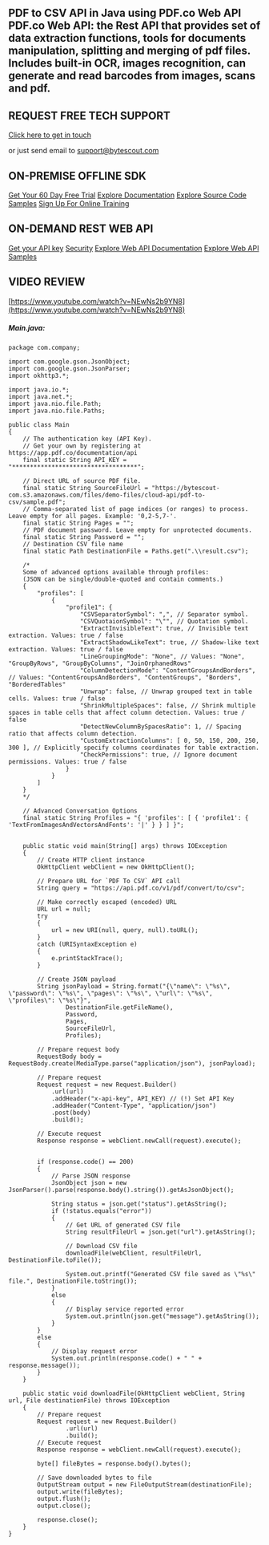 ## PDF to CSV API in Java using PDF.co Web API PDF.co Web API: the Rest API that provides set of data extraction functions, tools for documents manipulation, splitting and merging of pdf files. Includes built-in OCR, images recognition, can generate and read barcodes from images, scans and pdf.

## REQUEST FREE TECH SUPPORT

[Click here to get in touch](https://bytescout.zendesk.com/hc/en-us/requests/new?subject=PDF.co%20Web%20API%20Question)

or just send email to [support@bytescout.com](mailto:support@bytescout.com?subject=PDF.co%20Web%20API%20Question) 

## ON-PREMISE OFFLINE SDK 

[Get Your 60 Day Free Trial](https://bytescout.com/download/web-installer?utm_source=github-readme)
[Explore Documentation](https://bytescout.com/documentation/index.html?utm_source=github-readme)
[Explore Source Code Samples](https://github.com/bytescout/ByteScout-SDK-SourceCode/)
[Sign Up For Online Training](https://academy.bytescout.com/)


## ON-DEMAND REST WEB API

[Get your API key](https://app.pdf.co/signup?utm_source=github-readme)
[Security](https://pdf.co/security)
[Explore Web API Documentation](https://apidocs.pdf.co?utm_source=github-readme)
[Explore Web API Samples](https://github.com/bytescout/ByteScout-SDK-SourceCode/tree/master/PDF.co%20Web%20API)

## VIDEO REVIEW

[https://www.youtube.com/watch?v=NEwNs2b9YN8](https://www.youtube.com/watch?v=NEwNs2b9YN8)




<!-- code block begin -->

##### **Main.java:**
    
```
package com.company;

import com.google.gson.JsonObject;
import com.google.gson.JsonParser;
import okhttp3.*;

import java.io.*;
import java.net.*;
import java.nio.file.Path;
import java.nio.file.Paths;

public class Main
{
    // The authentication key (API Key).
    // Get your own by registering at https://app.pdf.co/documentation/api
    final static String API_KEY = "***********************************";

    // Direct URL of source PDF file.
    final static String SourceFileUrl = "https://bytescout-com.s3.amazonaws.com/files/demo-files/cloud-api/pdf-to-csv/sample.pdf";
    // Comma-separated list of page indices (or ranges) to process. Leave empty for all pages. Example: '0,2-5,7-'.
    final static String Pages = "";
    // PDF document password. Leave empty for unprotected documents.
    final static String Password = "";
    // Destination CSV file name
    final static Path DestinationFile = Paths.get(".\\result.csv");

	/*
	Some of advanced options available through profiles:
	(JSON can be single/double-quoted and contain comments.)
	{
		"profiles": [
			{
				"profile1": {
					"CSVSeparatorSymbol": ",", // Separator symbol.
					"CSVQuotaionSymbol": "\"", // Quotation symbol.
					"ExtractInvisibleText": true, // Invisible text extraction. Values: true / false
					"ExtractShadowLikeText": true, // Shadow-like text extraction. Values: true / false
					"LineGroupingMode": "None", // Values: "None", "GroupByRows", "GroupByColumns", "JoinOrphanedRows"
					"ColumnDetectionMode": "ContentGroupsAndBorders", // Values: "ContentGroupsAndBorders", "ContentGroups", "Borders", "BorderedTables"
					"Unwrap": false, // Unwrap grouped text in table cells. Values: true / false
					"ShrinkMultipleSpaces": false, // Shrink multiple spaces in table cells that affect column detection. Values: true / false
					"DetectNewColumnBySpacesRatio": 1, // Spacing ratio that affects column detection.
					"CustomExtractionColumns": [ 0, 50, 150, 200, 250, 300 ], // Explicitly specify columns coordinates for table extraction.
					"CheckPermissions": true, // Ignore document permissions. Values: true / false
				}
			}
		]
	}
	*/

    // Advanced Conversation Options
    final static String Profiles = "{ 'profiles': [ { 'profile1': { 'TextFromImagesAndVectorsAndFonts': '|' } } ] }";


    public static void main(String[] args) throws IOException
    {
        // Create HTTP client instance
        OkHttpClient webClient = new OkHttpClient();

        // Prepare URL for `PDF To CSV` API call
        String query = "https://api.pdf.co/v1/pdf/convert/to/csv";

        // Make correctly escaped (encoded) URL
        URL url = null;
        try
        {
            url = new URI(null, query, null).toURL();
        }
        catch (URISyntaxException e)
        {
            e.printStackTrace();
        }

        // Create JSON payload
		String jsonPayload = String.format("{\"name\": \"%s\", \"password\": \"%s\", \"pages\": \"%s\", \"url\": \"%s\", \"profiles\": \"%s\"}",
                DestinationFile.getFileName(),
                Password,
                Pages,
                SourceFileUrl,
                Profiles);

        // Prepare request body
        RequestBody body = RequestBody.create(MediaType.parse("application/json"), jsonPayload);
        
        // Prepare request
        Request request = new Request.Builder()
            .url(url)
            .addHeader("x-api-key", API_KEY) // (!) Set API Key
            .addHeader("Content-Type", "application/json")
            .post(body)
            .build();
        
        // Execute request
        Response response = webClient.newCall(request).execute();
        

        if (response.code() == 200)
        {
            // Parse JSON response
            JsonObject json = new JsonParser().parse(response.body().string()).getAsJsonObject();

            String status = json.get("status").getAsString();
            if (!status.equals("error"))
            {
                // Get URL of generated CSV file
                String resultFileUrl = json.get("url").getAsString();

                // Download CSV file
                downloadFile(webClient, resultFileUrl, DestinationFile.toFile());

                System.out.printf("Generated CSV file saved as \"%s\" file.", DestinationFile.toString());
            }
            else
            {
                // Display service reported error
                System.out.println(json.get("message").getAsString());
            }
        }
        else
        {
            // Display request error
            System.out.println(response.code() + " " + response.message());
        }
    }

    public static void downloadFile(OkHttpClient webClient, String url, File destinationFile) throws IOException
    {
        // Prepare request
        Request request = new Request.Builder()
                .url(url)
                .build();
        // Execute request
        Response response = webClient.newCall(request).execute();

        byte[] fileBytes = response.body().bytes();

        // Save downloaded bytes to file
        OutputStream output = new FileOutputStream(destinationFile);
        output.write(fileBytes);
        output.flush();
        output.close();

        response.close();
    }
}

```

<!-- code block end -->